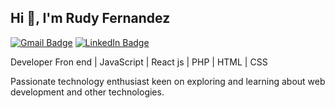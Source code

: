 ## Hi 👋, I'm Rudy Fernandez

[![Gmail Badge](https://img.shields.io/badge/-rudyfernandez2002@gmail.com-00875f?style=flat&logo=Gmail&logoColor=white)](mailto:rudyfernandez2002@gmail.com)
[![LinkedIn Badge](https://img.shields.io/badge/-Rudy%20Fernandez-00875f?style=flat&logo=Linkedin&logoColor=white&link=https://www.linkedin.com/in/rudy-fernandez-75a056223/)](https://www.linkedin.com/in/rudy-fernandez-75a056223/)

Developer Fron end | JavaScript | React js | PHP | HTML | CSS

Passionate technology enthusiast keen on exploring and learning about web development and other technologies.
